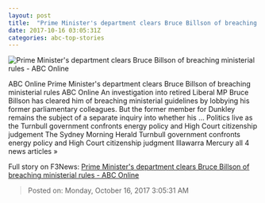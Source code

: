 ```yaml
---
layout: post
title:  "Prime Minister's department clears Bruce Billson of breaching ministerial rules - ABC Online"
date: 2017-10-16 03:05:31Z
categories: abc-top-stories
---
```


![Prime Minister's department clears Bruce Billson of breaching ministerial rules - ABC Online](http://www.abc.net.au/news/image/8785310-1x1-700x700.jpg)

ABC Online Prime Minister's department clears Bruce Billson of breaching ministerial rules ABC Online An investigation into retired Liberal MP Bruce Billson has cleared him of breaching ministerial guidelines by lobbying his former parliamentary colleagues. But the former member for Dunkley remains the subject of a separate inquiry into whether his ... Politics live as the Turnbull government confronts energy policy and High Court citizenship judgement The Sydney Morning Herald Turnbull government confronts energy policy and High Court citizenship judgment Illawarra Mercury all 4 news articles »


Full story on F3News: [Prime Minister's department clears Bruce Billson of breaching ministerial rules - ABC Online](http://www.f3nws.com/n/vfHUnE)

> Posted on: Monday, October 16, 2017 3:05:31 AM
